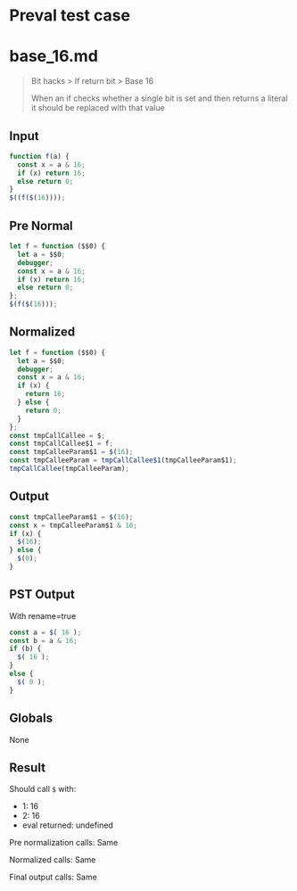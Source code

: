 # Preval test case

# base_16.md

> Bit hacks > If return bit > Base 16
>
> When an if checks whether a single bit is set and then returns a literal it should be replaced with that value

## Input

`````js filename=intro
function f(a) {
  const x = a & 16;
  if (x) return 16;
  else return 0;
}
$((f($(16))));
`````

## Pre Normal


`````js filename=intro
let f = function ($$0) {
  let a = $$0;
  debugger;
  const x = a & 16;
  if (x) return 16;
  else return 0;
};
$(f($(16)));
`````

## Normalized


`````js filename=intro
let f = function ($$0) {
  let a = $$0;
  debugger;
  const x = a & 16;
  if (x) {
    return 16;
  } else {
    return 0;
  }
};
const tmpCallCallee = $;
const tmpCallCallee$1 = f;
const tmpCalleeParam$1 = $(16);
const tmpCalleeParam = tmpCallCallee$1(tmpCalleeParam$1);
tmpCallCallee(tmpCalleeParam);
`````

## Output


`````js filename=intro
const tmpCalleeParam$1 = $(16);
const x = tmpCalleeParam$1 & 16;
if (x) {
  $(16);
} else {
  $(0);
}
`````

## PST Output

With rename=true

`````js filename=intro
const a = $( 16 );
const b = a & 16;
if (b) {
  $( 16 );
}
else {
  $( 0 );
}
`````

## Globals

None

## Result

Should call `$` with:
 - 1: 16
 - 2: 16
 - eval returned: undefined

Pre normalization calls: Same

Normalized calls: Same

Final output calls: Same
